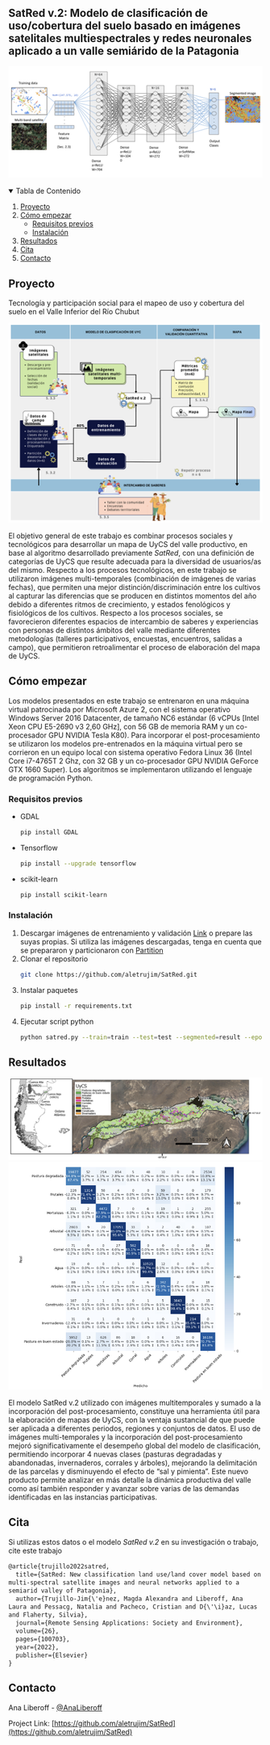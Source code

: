 ## SatRed v.2: Modelo de clasificación de uso/cobertura del suelo basado en imágenes satelitales multiespectrales y redes neuronales aplicado a un valle semiárido de la Patagonia

![satred](https://github.com/aletrujim/SatRed/blob/main/images/satred_arquitectura.png)

<!-- TABLE OF CONTENTS -->
<details open="open">
  <summary>Tabla de Contenido</summary>
  <ol>
    <li>
     <a href="#about-the-project">Proyecto</a>
    </li>
    <li>
      <a href="#getting-started">Cómo empezar</a>
      <ul>
        <li><a href="#prerequisites">Requisitos previos</a></li>
        <li><a href="#installation">Instalación</a></li>
      </ul>
    </li>
    <li><a href="#results">Resultados</a></li>
    <li><a href="#citation">Cita</a></li>
    <li><a href="#contact">Contacto</a></li>
  </ol>
</details>

<!-- ABOUT THE PROJECT -->
## Proyecto

Tecnología y participación social para el mapeo de uso y cobertura del suelo en el Valle Inferior del Río Chubut

![satred](https://github.com/aletrujim/SatRed/blob/main/images/esquema_satred2.png)

El objetivo general de este trabajo es combinar procesos sociales y tecnológicos para desarrollar un mapa de UyCS del valle productivo, en base al algoritmo  desarrollado previamente *SatRed*, con una definición de categorías de  UyCS que resulte adecuada para la diversidad de usuarios/as del mismo. Respecto a los procesos tecnológicos, en este trabajo se utilizaron imágenes multi-temporales (combinación de imágenes de varias fechas), que permiten una mejor distinción/discriminación  entre los cultivos al capturar las diferencias que se producen en distintos momentos del año debido a diferentes ritmos de crecimiento, y estados fenológicos y fisiológicos de los cultivos. Respecto a los procesos sociales, se favorecieron diferentes espacios de intercambio de saberes y experiencias con personas de distintos ámbitos del valle mediante diferentes metodologías (talleres participativos, encuestas, encuentros, salidas a campo), que permitieron retroalimentar el proceso de elaboración del mapa de UyCS. 


<!-- GETTING STARTED -->
## Cómo empezar

Los modelos presentados en este trabajo se entrenaron en una máquina virtual patrocinada por Microsoft Azure 2, con el sistema operativo Windows Server 2016 Datacenter, de tamaño NC6 estándar (6 vCPUs [Intel Xeon CPU E5-2690 v3 2,60 GHz], con 56 GB de memoria RAM y un co-procesador GPU NVIDIA Tesla K80). Para incorporar el post-procesamiento se utilizaron los modelos pre-entrenados en la máquina virtual pero se corrieron en un equipo local con sistema operativo Fedora Linux 36 (Intel Core i7-4765T 2 Ghz, con 32 GB y un co-procesador GPU NVIDIA GeForce GTX 1660 Super). Los algoritmos se implementaron utilizando el lenguaje de programación Python.

### Requisitos previos

* GDAL
  ```sh
  pip install GDAL
  ```
* Tensorflow
  ```sh
  pip install --upgrade tensorflow
  ```
* scikit-learn
  ```sh
  pip install scikit-learn
  ```
  
 ### Instalación

1. Descargar imágenes de entrenamiento y validación [Link](https://drive.google.com/drive/folders/1HnXi9SyJOM9EH-nmxsAahzM1Z6Q94-i-?usp=sharing) o prepare las suyas propias. Si utiliza las imágenes descargadas, tenga en cuenta que se prepararon y particionaron con [Partition](https://github.com/aletrujim/SatRed/tree/main/partition)
2. Clonar el repositorio
   ```sh
   git clone https://github.com/aletrujim/SatRed.git
   ```
3. Instalar paquetes
   ```sh
   pip install -r requirements.txt
   ```
4. Ejecutar script python
   ```sh
   python satred.py --train=train --test=test --segmented=result --epochs=250
   ```
   
<!-- RESULTS -->
## Resultados

![satred results](https://github.com/aletrujim/SatRed/blob/main/images/mapa_satred2.png)
![satred results](https://github.com/aletrujim/SatRed/blob/main/images/results_satred2.png)

El modelo SatRed v.2 utilizado con imágenes multitemporales y sumado a  la incorporación del post-procesamiento, constituye una herramienta útil para la elaboración de mapas de UyCS, con la ventaja sustancial de que puede ser aplicada a diferentes periodos, regiones y conjuntos de datos. El uso de imágenes multi-temporales y la incorporación del post-procesamiento mejoró significativamente el desempeño global del modelo de clasificación, permitiendo incorporar 4 nuevas clases (pasturas degradadas y abandonadas, invernaderos, corrales y árboles), mejorando la delimitación de las parcelas y disminuyendo el efecto de “sal y pimienta”. Este nuevo producto  permite analizar en más detalle la dinámica productiva del valle como así también responder y avanzar sobre varias de las demandas identificadas en las instancias participativas. 

<!-- CITATION -->
## Cita
Si utilizas estos datos o el modelo *SatRed v.2* en su investigación o trabajo, cite este trabajo
```
@article{trujillo2022satred,
  title={SatRed: New classification land use/land cover model based on multi-spectral satellite images and neural networks applied to a semiarid valley of Patagonia},
  author={Trujillo-Jim{\'e}nez, Magda Alexandra and Liberoff, Ana Laura and Pessacg, Natalia and Pacheco, Cristian and D{\'\i}az, Lucas and Flaherty, Silvia},
  journal={Remote Sensing Applications: Society and Environment},
  volume={26},
  pages={100703},
  year={2022},
  publisher={Elsevier}
}
```

<!-- CONTACT -->
## Contacto

Ana Liberoff - [@AnaLiberoff]([https://twitter.com/AnaLiberoff)

Project Link: [https://github.com/aletrujim/SatRed](https://github.com/aletrujim/SatRed)
 


